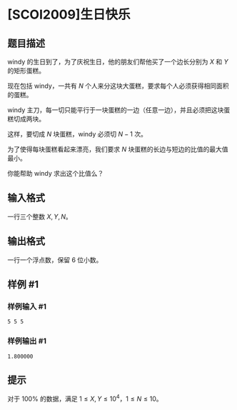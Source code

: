 # [SCOI2009]生日快乐

## 题目描述

windy 的生日到了，为了庆祝生日，他的朋友们帮他买了一个边长分别为 $X$ 和 $Y$ 的矩形蛋糕。

现在包括 windy，一共有 $N$ 个人来分这块大蛋糕，要求每个人必须获得相同面积的蛋糕。

windy 主刀，每一切只能平行于一块蛋糕的一边（任意一边），并且必须把这块蛋糕切成两块。

这样，要切成 $N$ 块蛋糕，windy 必须切 $N-1$ 次。

为了使得每块蛋糕看起来漂亮，我们要求 $N$ 块蛋糕的长边与短边的比值的最大值最小。

你能帮助 windy 求出这个比值么？


## 输入格式

一行三个整数 $X,Y,N$。


## 输出格式

一行一个浮点数，保留 $6$ 位小数。


## 样例 #1

### 样例输入 #1
```
5 5 5
```

### 样例输出 #1

```
1.800000
```

## 提示

对于 $100\%$ 的数据，满足 $1 \le X,Y \le 10^4$，$1\le N\le 10$。

